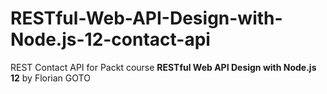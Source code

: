 # RESTful-Web-API-Design-with-Node.js-12-contact-api
REST Contact API for Packt course **RESTful Web API Design with Node.js 12** by Florian GOTO
